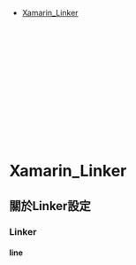 * [Xamarin_Linker](#xamarin_lnker)
<br/><br/><br/><br/><br/><br/><br/><br/><br/><br/><br/><br/><br/><br/>


# Xamarin_Linker
## 關於Linker設定
### Linker
#### line
<br/>
